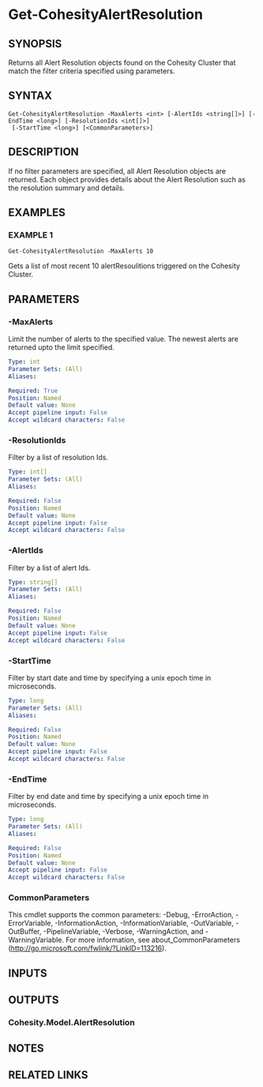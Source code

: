 # Get-CohesityAlertResolution

## SYNOPSIS
Returns all Alert Resolution objects found on the Cohesity Cluster that match the filter criteria specified using parameters.

## SYNTAX

```
Get-CohesityAlertResolution -MaxAlerts <int> [-AlertIds <string[]>] [-EndTime <long>] [-ResolutionIds <int[]>]
 [-StartTime <long>] [<CommonParameters>]
```

## DESCRIPTION
If no filter parameters are specified, all Alert Resolution objects are returned.
Each object provides details about the Alert Resolution such as the resolution summary and details.

## EXAMPLES

### EXAMPLE 1
```
Get-CohesityAlertResolution -MaxAlerts 10
```

Gets a list of most recent 10 alertResoulitions triggered on the Cohesity Cluster.

## PARAMETERS

### -MaxAlerts
Limit the number of alerts to the specified value.
The newest alerts are returned upto the limit specified.

```yaml
Type: int
Parameter Sets: (All)
Aliases:

Required: True
Position: Named
Default value: None
Accept pipeline input: False
Accept wildcard characters: False
```

### -ResolutionIds
Filter by a list of resolution Ids.

```yaml
Type: int[]
Parameter Sets: (All)
Aliases:

Required: False
Position: Named
Default value: None
Accept pipeline input: False
Accept wildcard characters: False
```

### -AlertIds
Filter by a list of alert Ids.

```yaml
Type: string[]
Parameter Sets: (All)
Aliases:

Required: False
Position: Named
Default value: None
Accept pipeline input: False
Accept wildcard characters: False
```

### -StartTime
Filter by start date and time by specifying a unix epoch time in microseconds.

```yaml
Type: long
Parameter Sets: (All)
Aliases:

Required: False
Position: Named
Default value: None
Accept pipeline input: False
Accept wildcard characters: False
```

### -EndTime
Filter by end date and time by specifying a unix epoch time in microseconds.

```yaml
Type: long
Parameter Sets: (All)
Aliases:

Required: False
Position: Named
Default value: None
Accept pipeline input: False
Accept wildcard characters: False
```

### CommonParameters
This cmdlet supports the common parameters: -Debug, -ErrorAction, -ErrorVariable, -InformationAction, -InformationVariable, -OutVariable, -OutBuffer, -PipelineVariable, -Verbose, -WarningAction, and -WarningVariable.
For more information, see about_CommonParameters (http://go.microsoft.com/fwlink/?LinkID=113216).

## INPUTS

## OUTPUTS

### Cohesity.Model.AlertResolution
## NOTES

## RELATED LINKS

